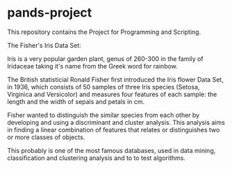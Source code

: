 # pands-project
This repository contains the Project for Programming and Scripting.

The Fisher's Iris Data Set:

Iris is a very popular garden plant, genus of 260-300 in the family of Iridaceae taking it's name from the Greek word for rainbow.

The British statisticial Ronald Fisher first introduced the Iris flower Data Set, in 1936, which consists of 50 samples of three Iris species  (Setosa, Virginica and Versicolor) and measures four features of each sample: the length and the width of sepals and petals in cm. 

Fisher wanted to distinguish the similar species from each other by developing and using a discriminant and cluster analysis. This analysis aims in finding a linear combination of features that relates or distinguishes two or more classes of objects.

This probably is one of the most famous databases, used in data mining, classification and clustering analysis and to to test algorithms.
